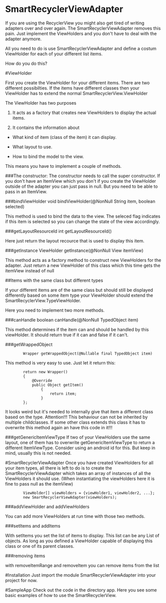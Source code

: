 # SmartRecyclerViewAdapter
If you are using the RecyclerView you might also get tired of writing adapters over and over again. The SmartRecyclerViewAdapter removes this pain. Just implement the ViewHolders and you don't have to deal with the adapter anymore.

All you need to do is use SmartRecyclerViewAdapter and define a costum ViewHolder for each of your different list items.

How do you do this?

#ViewHolder

First you create the ViewHolder for your different items. There are two different possibilties. If the items have different classes then your ViewHolder has to extend the normal SmartRecyclerView.ViewHolder

The ViewHolder has two purposes
    
1. It acts as a factory that creates new ViewHolders to display the actual items.

2. It contains the information about

 * What kind of item (class of the item) it can display.

 * What layout to use.

 * How to bind the model to the view.

This means you have to implement a couple of methods.

###The constructor:
The constructor needs to call the super constructor. If you don't have an ItemView which you don't if you create the ViewHolder outside of the adapter you can just pass in null. But you need to be able to pass in an ItemView.

###bindViewHolder
            void bindViewHolder(@NonNull String item, boolean selected)

This method is used to bind the data to the view. The seleced flag indicates if this item is selected so you can change the state of the view accordingly.

###getLayoutResourceId
             int getLayoutResourceId()

Here just return the layout recource that is used to display this item.

###getInstance
             ViewHolder getInstance(@NonNull View itemView)

This method acts as a factory method to construct new ViewHolders for the adapter. Just return a new ViewHolder of this class which this time gets the itemView instead of null

##Items with the same class but different types

If your different items are of the same class but should still be displayed differently based on some item type your ViewHolder should extend the SmartRecyclerView.TypeViewHolder.

Here you need to implement two more methods.

###canHandle
            boolean canHandle(@NonNull TypedObject item)

This method determines if the item can and should be handled by this viewHolder. It should return true if it can and false if it can't.

###getWrappedObject

            Wrapper getWrappedObject(@Nullable final TypedObject item)
This method is very easy to use. Just let it return this:

            return new Wrapper() 
            {
                @Override
                public Object getItem()
                    {
                        return item;
                    }
            };


It looks weird but it's needed to internally give that item a different class based on the type. Attention!!! This behaviour can not be inherited by multiple childclasses. If some other class extends this class it has to overwrite this method again an have this code in it!!!

###getGenericItemViewType
If two of your ViewHolders use the same layout, one of them has to overwrite getGenericItemViewType to return a different ItemViewType. Consider using an android id for this. But keep in mind, usually this is not needed.

#SmartRecyclerViewAdapter
Once you have created ViewHolders for all your item types, all there is left to do is to create the SmartRecyclerViewAdapter which takes an array of instances of all the ViewHolders it should use. (When instantiating the viewHolders here it is fine to pass null as the itemView)


            ViewHolder[] viewHolders = {viewHolder1, viewHolder2, ...};
            new SmartRecyclerViewAdapter(viewHolders);

###addViewHolder and addViewHolders

You can add more ViewHolders at run time with those two methods.

###setItems and addItems

With setItems you set the list of items to display. This list can be any List of objects. As long as you defined a ViewHolder capable of displaying this class or one of its parent classes.

###removing items

with removeItemRange and removeItem you can remove items from the list

#Installation
Just import the module SmartRecyclerViewAdapter into your project for now.

#SampleApp
Check out the code in the directory app. Here you see some basic examples of how to use the SmartRecyclerView.

